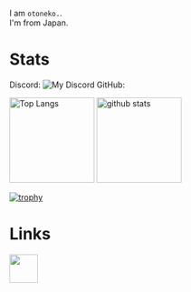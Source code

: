 I am `otoneko.`.<br>
I'm from Japan.


# Stats
Discord:
![My Discord](https://discord-readme-badge.vercel.app/api?id=957885295251034112)
GitHub:
<p align="left"> 
  <img alt="Top Langs" height="150px" src="https://github-readme-stats.vercel.app/api/top-langs/?username=otoneko1102&layout=compact&show_icons=true&theme=tokyonight" />
  <img alt="github stats" height="150px" src="https://github-readme-stats.vercel.app/api?username=otoneko1102&theme=tokyonight&show_icons=ture" />
</p>

[![trophy](https://github-profile-trophy.vercel.app/?username=otoneko1102&theme=tokyonight&column=7
)](https://github.com/ryo-ma/github-profile-trophy)

# Links
<a href="https://discord.gg/yKW8wWKCnS"><img height="50px" src="https://i.imgur.com/1QjZUvg.jpg"></a>
